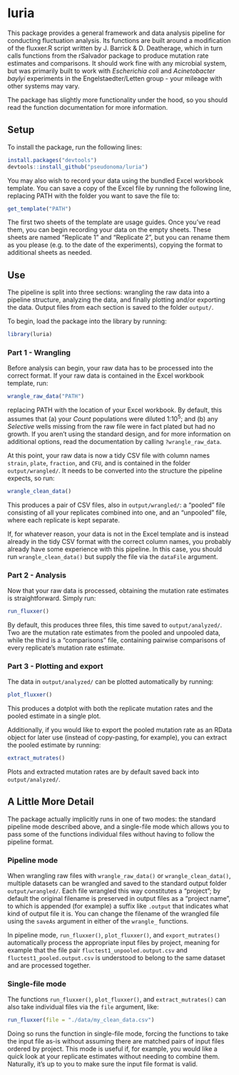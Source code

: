 
<!-- README.md is generated from README.Rmd. Please edit that file -->

# luria

<!-- badges: start -->
<!-- badges: end -->

This package provides a general framework and data analysis pipeline for
conducting fluctuation analysis. Its functions are built around a
modification of the fluxxer.R script written by J. Barrick & D.
Deatherage, which in turn calls functions from the rSalvador package to
produce mutation rate estimates and comparisons. It should work fine
with any microbial system, but was primarily built to work with
*Escherichia coli* and *Acinetobacter baylyi* experiments in the
Engelstaedter/Letten group - your mileage with other systems may vary.

The package has slightly more functionality under the hood, so you
should read the function documentation for more information.

## Setup

To install the package, run the following lines:

``` r
install.packages("devtools")
devtools::install_github("pseudonoma/luria")
```

You may also wish to record your data using the bundled Excel workbook
template. You can save a copy of the Excel file by running the following
line, replacing PATH with the folder you want to save the file to:

``` r
get_template("PATH")
```

The first two sheets of the template are usage guides. Once you’ve read
them, you can begin recording your data on the empty sheets. These
sheets are named “Replicate 1” and “Replicate 2”, but you can rename
them as you please (e.g. to the date of the experiments), copying the
format to additional sheets as needed.

## Use

The pipeline is split into three sections: wrangling the raw data into a
pipeline structure, analyzing the data, and finally plotting and/or
exporting the data. Output files from each section is saved to the
folder `output/`.

To begin, load the package into the library by running:

``` r
library(luria)
```

### Part 1 - Wrangling

Before analysis can begin, your raw data has to be processed into the
correct format. If your raw data is contained in the Excel workbook
template, run:

``` r
wrangle_raw_data("PATH")
```

replacing PATH with the location of your Excel workbook. By default,
this assumes that (a) your *Count* populations were diluted
1:10<sup>5</sup>; and (b) any *Selective* wells missing from the raw
file were in fact plated but had no growth. If you aren’t using the
standard design, and for more information on additional options, read
the documentation by calling `?wrangle_raw_data`.

At this point, your raw data is now a tidy CSV file with column names
`strain`, `plate`, `fraction`, and `CFU`, and is contained in the folder
`output/wrangled/`. It needs to be converted into the structure the
pipeline expects, so run:

``` r
wrangle_clean_data()
```

This produces a pair of CSV files, also in `output/wrangled/`: a
“pooled” file consisting of all your replicates combined into one, and
an “unpooled” file, where each replicate is kept separate.

If, for whatever reason, your data is not in the Excel template and is
instead already in the tidy CSV format with the correct column names,
you probably already have some experience with this pipeline. In this
case, you should run `wrangle_clean_data()` but supply the file via the
`dataFile` argument.

### Part 2 - Analysis

Now that your raw data is processed, obtaining the mutation rate
estimates is straightforward. Simply run:

``` r
run_fluxxer()
```

By default, this produces three files, this time saved to
`output/analyzed/`. Two are the mutation rate estimates from the pooled
and unpooled data, while the third is a “comparisons” file, containing
pairwise comparisons of every replicate’s mutation rate estimate.

### Part 3 - Plotting and export

The data in `output/analyzed/` can be plotted automatically by running:

``` r
plot_fluxxer()
```

This produces a dotplot with both the replicate mutation rates and the
pooled estimate in a single plot.

Additionally, if you would like to export the pooled mutation rate as an
RData object for later use (instead of copy-pasting, for example), you
can extract the pooled estimate by running:

``` r
extract_mutrates()
```

Plots and extracted mutation rates are by default saved back into
`output/analyzed/`.

## A Little More Detail

The package actually implicitly runs in one of two modes: the standard
pipeline mode described above, and a single-file mode which allows you
to pass some of the functions individual files without having to follow
the pipeline format.

### Pipeline mode

When wrangling raw files with `wrangle_raw_data()` or
`wrangle_clean_data()`, multiple datasets can be wrangled and saved to
the standard output folder `output/wrangled/`. Each file wrangled this
way constitutes a “project”; by default the original filename is
preserved in output files as a “project name”, to which is appended (for
example) a suffix like `.output` that indicates what kind of output file
it is. You can change the filename of the wrangled file using the
`saveAs` argument in either of the `wrangle_` functions.

In pipeline mode, `run_fluxxer()`, `plot_fluxxer()`, and
`export_mutrates()` automatically process the appropriate input files by
project, meaning for example that the file pair
`fluctest1_unpooled.output.csv` and `fluctest1_pooled.output.csv` is
understood to belong to the same dataset and are processed together.

### Single-file mode

The functions `run_fluxxer()`, `plot_fluxxer()`, and
`extract_mutrates()` can also take individual files via the `file`
argument, like:

``` r
run_fluxxer(file = "./data/my_clean_data.csv")
```

Doing so runs the function in single-file mode, forcing the functions to
take the input file as-is without assuming there are matched pairs of
input files ordered by project. This mode is useful if, for example, you
would like a quick look at your replicate estimates without needing to
combine them. Naturally, it’s up to you to make sure the input file
format is valid.
